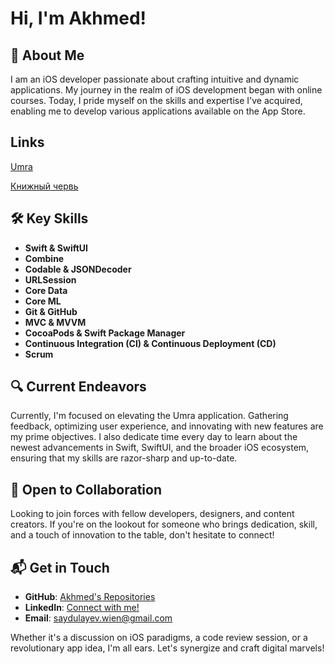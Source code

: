 

# Hi, I'm Akhmed! 

## 📌 About Me
I am an iOS developer passionate about crafting intuitive and dynamic applications. My journey in the realm of iOS development began with online courses. Today, I pride myself on the skills and expertise I've acquired, enabling me to develop various applications available on the App Store.

## Links
[Umra](https://apps.apple.com/us/app/umra-guide/id1673683355)

[Книжный червь](https://apps.apple.com/app/id6469687798)

## 🛠️ Key Skills

- **Swift & SwiftUI**
- **Combine**
- **Codable & JSONDecoder**
- **URLSession**
- **Core Data**
- **Core ML**
- **Git & GitHub**
- **MVC & MVVM**
- **CocoaPods & Swift Package Manager**
- **Continuous Integration (CI) & Continuous Deployment (CD)**
- **Scrum**


## 🔍 Current Endeavors
Currently, I'm focused on elevating the Umra application. Gathering feedback, optimizing user experience, and innovating with new features are my prime objectives. I also dedicate time every day to learn about the newest advancements in Swift, SwiftUI, and the broader iOS ecosystem, ensuring that my skills are razor-sharp and up-to-date.

## 🤝 Open to Collaboration
Looking to join forces with fellow developers, designers, and content creators. If you're on the lookout for someone who brings dedication, skill, and a touch of innovation to the table, don't hesitate to connect!

## 📬 Get in Touch
- **GitHub**: [Akhmed's Repositories](https://github.com/Saydulayev)
- **LinkedIn**: [Connect with me!](https://www.linkedin.com/in/akhmed-saydulayev-0b7582270/)
- **Email**: [saydulayev.wien@gmail.com](mailto:saydulayev.wien@gmail.com)

Whether it's a discussion on iOS paradigms, a code review session, or a revolutionary app idea, I'm all ears. Let's synergize and craft digital marvels!



